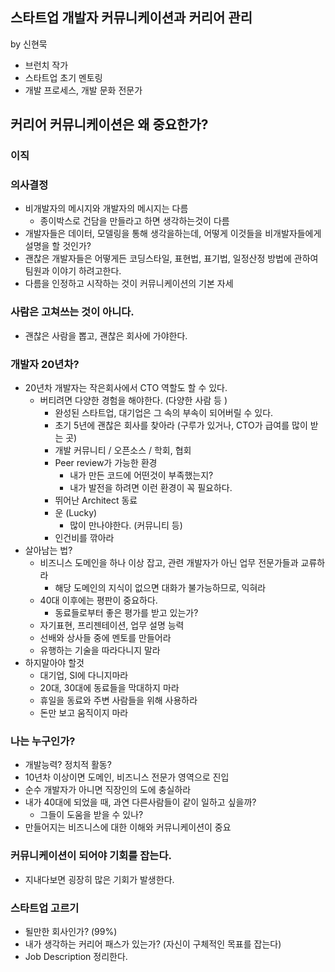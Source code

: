 ## 스타트업 개발자 커뮤니케이션과 커리어 관리

by 신현묵
- 브런치 작가
- 스타트업 초기 멘토링
- 개발 프로세스, 개발 문화 전문가

## 커리어 커뮤니케이션은 왜 중요한가?
### 이직

### 의사결정
- 비개발자의 메시지와 개발자의 메시지는 다름
  - 종이박스로 건담을 만들라고 하면 생각하는것이 다름
- 개발자들은 데이터, 모델링을 통해 생각을하는데, 어떻게 이것들을 비개발자들에게 설명을 할 것인가?
- 괜찮은 개발자들은 어떻게든 코딩스타일, 표현법, 표기법, 일정산정 방법에 관하여 팀원과 이야기 하려고한다.
- 다름을 인정하고 시작하는 것이 커뮤니케이션의 기본 자세

### 사람은 고쳐쓰는 것이 아니다.
- 괜찮은 사람을 뽑고, 괜찮은 회사에 가야한다.

### 개발자 20년차?
- 20년차 개발자는 작은회사에서 CTO 역할도 할 수 있다.
  - 버티려면 다양한 경험을 해야한다. (다양한 사람 등 )
    - 완성된 스타트업, 대기업은 그 속의 부속이 되어버릴 수 있다.
    - 초기 5년에 괜찮은 회사를 찾아라 (구루가 있거나, CTO가 급여를 많이 받는 곳)
    - 개발 커뮤니티 / 오픈소스 / 학회, 협회
    - Peer review가 가능한 환경
      - 내가 만든 코드에 어떤것이 부족했는지?
      - 내가 발전을 하려면 이런 환경이 꼭 필요하다.
    - 뛰어난 Architect 동료
    - 운 (Lucky)
      - 많이 만나야한다. (커뮤니티 등)
    - 인건비를 깎아라
- 살아남는 법?
  - 비즈니스 도메인을 하나 이상 잡고, 관련 개발자가 아닌 업무 전문가들과 교류하라
    - 해당 도메인의 지식이 없으면 대화가 불가능하므로, 익혀라
  - 40대 이후에는 평판이 중요하다.
    - 동료들로부터 좋은 평가를 받고 있는가?
  - 자기표현, 프리젠테이션, 업무 설명 능력
  - 선배와 상사들 중에 멘토를 만들어라
  - 유행하는 기술을 따라다니지 말라
- 하지말아야 할것
  - 대기업, SI에 다니지마라
  - 20대, 30대에 동료들을 막대하지 마라
  - 휴일을 동료와 주변 사람들을 위해 사용하라
  - 돈만 보고 움직이지 마라

### 나는 누구인가?
- 개발능력? 정치적 활동?
- 10년차 이상이면 도메인, 비즈니스 전문가 영역으로 진입
- 순수 개발자가 아니면 직장인의 도에 충실하라
- 내가 40대에 되었을 때, 과연 다른사람들이 같이 일하고 싶을까?
  - 그들이 도움을 받을 수 있나?
- 만들어지는 비즈니스에 대한 이해와 커뮤니케이션이 중요

### 커뮤니케이션이 되어야 기회를 잡는다.
- 지내다보면 굉장히 많은 기회가 발생한다.

### 스타트업 고르기
- 될만한 회사인가? (99%)
- 내가 생각하는 커리어 패스가 있는가? (자신이 구체적인 목표를 잡는다)
- Job Description 정리한다.
